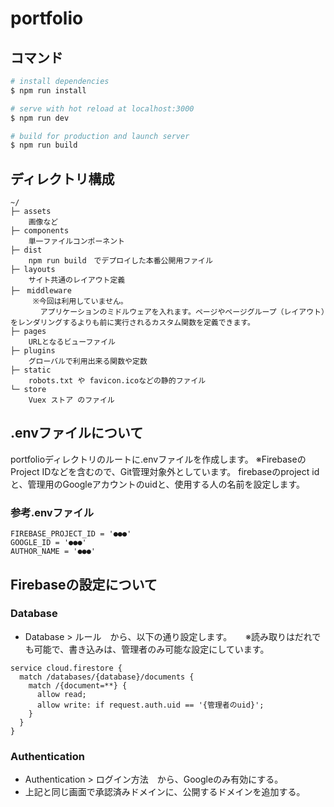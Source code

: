 # portfolio

## コマンド

``` bash
# install dependencies
$ npm run install

# serve with hot reload at localhost:3000
$ npm run dev

# build for production and launch server
$ npm run build

```

## ディレクトリ構成
``` 
~/
├─ assets
    画像など
├─ components
    単一ファイルコンポーネント
├─ dist
    npm run build　でデプロイした本番公開用ファイル
├─ layouts
    サイト共通のレイアウト定義
├─　middleware
     ※今回は利用していません。
    　 アプリケーションのミドルウェアを入れます。ページやページグループ（レイアウト）をレンダリングするよりも前に実行されるカスタム関数を定義できます。
├─ pages
    URLとなるビューファイル
├─ plugins
    グローバルで利用出来る関数や定数
├─ static
    robots.txt や favicon.icoなどの静的ファイル
└─ store
    Vuex ストア のファイル
```

## .envファイルについて
portfolioディレクトリのルートに.envファイルを作成します。
※FirebaseのProject IDなどを含むので、Git管理対象外としています。
firebaseのproject idと、管理用のGoogleアカウントのuidと、使用する人の名前を設定します。

### 参考.envファイル
``` 
FIREBASE_PROJECT_ID = '●●●'
GOOGLE_ID = '●●●'
AUTHOR_NAME = '●●●'
```

## Firebaseの設定について

### Database
* Database > ルール　から、以下の通り設定します。
　 ※読み取りはだれでも可能で、書き込みは、管理者のみ可能な設定にしています。
``` 
service cloud.firestore {
  match /databases/{database}/documents {
    match /{document=**} {
      allow read;
      allow write: if request.auth.uid == '{管理者のuid}';
    }
  }
}
```

### Authentication
* Authentication > ログイン方法　から、Googleのみ有効にする。
* 上記と同じ画面で承認済みドメインに、公開するドメインを追加する。

